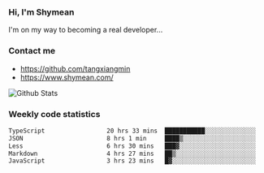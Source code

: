 ### Hi, I'm Shymean

I'm on my way to becoming a real developer...

### Contact me

- <https://github.com/tangxiangmin>
- <https://www.shymean.com/>

![Github Stats](https://github-readme-stats.vercel.app/api?username=tangxiangmin&show_icons=true&theme=dark)


###  Weekly code statistics

<!--START_SECTION:waka-->

```txt
TypeScript                 20 hrs 33 mins  ███████████░░░░░░░░░░░░░░   44.24 %
JSON                       8 hrs 1 min     ████▒░░░░░░░░░░░░░░░░░░░░   17.27 %
Less                       6 hrs 30 mins   ███▓░░░░░░░░░░░░░░░░░░░░░   14.00 %
Markdown                   4 hrs 27 mins   ██▒░░░░░░░░░░░░░░░░░░░░░░   09.60 %
JavaScript                 3 hrs 23 mins   █▓░░░░░░░░░░░░░░░░░░░░░░░   07.31 %
```

<!--END_SECTION:waka-->